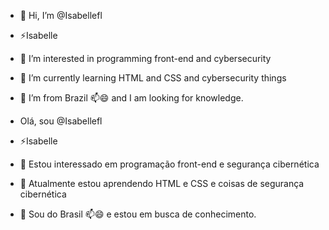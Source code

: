 - 👋 Hi, I’m @Isabellefl
- ⚡Isabelle
- 👀 I’m interested in programming front-end and cybersecurity
- 🌱 I’m currently learning HTML and CSS and cybersecurity things
- 💞️ I’m from Brazil 📫😄 and I am looking for knowledge.

- Olá, sou @Isabellefl
- ⚡Isabelle
- 👀 Estou interessado em programação front-end e segurança cibernética
- 🌱 Atualmente estou aprendendo HTML e CSS e coisas de segurança cibernética
- 💞️ Sou do Brasil 📫😄 e estou em busca de conhecimento.


<!---
Isabellefl/Isabellefl is a ✨ special ✨ repository because its `README.md` (this file) appears on your GitHub profile.
You can click the Preview link to take a look at your changes.
--->
